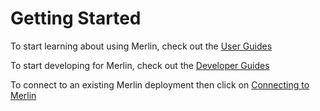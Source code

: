 # Getting Started

To start learning about using Merlin, check out the [User Guides](user-guide/readme.md)

To start developing for Merlin, check out the [Developer Guides](dev-guide/readme.md)

To connect to an existing Merlin deployment then click on [Connecting to Merlin](connecting-to-merlin/README.md)

<!-- TODO: -->
<!-- If you are already connected to a running Merlin deployment, then have a look at our [example tutorials](../../examples). -->
